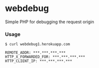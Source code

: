 # webdebug
Simple PHP for debugging the request origin

### Usage

```
$ curl webdebug1.herokuapp.com

REMOTE_ADDR: ***.***.***.***
HTTP_X_FORWARDED_FOR: ***.***.***.***
HTTP_CLIENT_IP: ***.***.***.***
```
